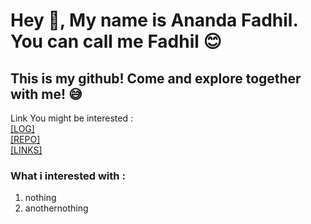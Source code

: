 
# Hey 👋, My name is Ananda Fadhil. You can call me Fadhil 😊
## This is my github! Come and explore together with me! 😅<br>

Link You might be interested :<br>
[[LOG]](https://github.com/anandafadhil/os212/blob/master/TXT/mylog.txt)<br>
[[REPO]](https://github.com/anandafadhil?tab=repositories)<br>
[[LINKS]](https://anandafadhil.github.io/os212/LINKS/)

### What i interested with :
1. nothing
2. anothernothing

